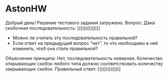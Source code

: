 # AstonHW
Добрый день! Решение тестового задания загружено. 
Вопрос: 
Дана скобочная последовательность: [((())()(())]]
- Можно ли считать эту последовательность правильной?
- Если ответ на предыдущий вопрос “нет”, то что необходимо в ней изменить, чтоб она стала правильной?

Объяснение принципа:
Нет, последовательность неверная. Количество открывающих скобок любого типа должно соответствовать количеству закрывающих скобок. 
Правильный ответ: [((())()(()))]

